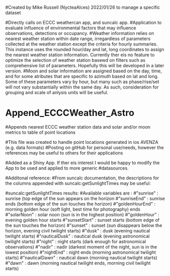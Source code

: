 #Created by Mike Russell (NycteaAlces) 2022/01/26 to manage a specific dataset

#Directly calls on ECCC weathercan app, and suncalc app.
#Application to evaluate influence of environmental factors that may influence observations, detections or occupancy.
#Weather information relies on nearest weather station within date range, irregardless of parameters collected at the weather station except the criteria for hourly summaries. This instance uses the rounded hour/day and lat, long coordinates to assign the nearest weather station information. Currently ther eis no feature to optimize the selection of weather station basewd on filters such as comprehensive list of parameters. Hopefully this will be developed in a later version.
#Moon and solar information are assigned based on the day, time, and for some atributes that are specific to azimuth based on lat and long. Some of these parameters vary by hour, but many such as phase/rise/set will not vary substantially within the same day. As such, consideration for grouping and scale of anlysis units will be useful.

# Append_ECCCWeather_Astro
#Appends nearest ECCC weather station data and solar and/or moon metrics to table of point locations


#This file was created to handle point locations generated in ios AVENZA (e.g. data formats)
#Posting on gitHub for personal use/needs, however the references may be useful to others for their applications

#Added as a Shiny App. If ther eis interest I would be happy to modify the App to be used and applied to more generic 
#datasources.


#Additonal reference:
#From suncalc documentation, the descriptions for the columns appended with suncalc:getSunlightTimes may be useful:

#suncalc:getSunlightTimes results:
#Available variables are :
#"sunrise" : sunrise (top edge of the sun appears on the horizon
#"sunriseEnd" : sunrise ends (bottom edge of the sun touches the horizon)
#"goldenHourEnd" : morning golden hour (soft light, best time for photography) ends
#"solarNoon" : solar noon (sun is in the highest position)
#"goldenHour" : evening golden hour starts
#"sunsetStart" : sunset starts (bottom edge of the sun touches the horizon)
#"sunset" : sunset (sun disappears below the horizon, evening civil twilight starts)
#"dusk" : dusk (evening nautical twilight starts)
#"nauticalDusk" : nautical dusk (evening astronomical twilight starts)
#"night" : night starts (dark enough for astronomical observations)
#"nadir" : nadir (darkest moment of the night, sun is in the lowest position)
#"nightEnd" : night ends (morning astronomical twilight starts)
#"nauticalDawn" : nautical dawn (morning nautical twilight starts) 
#"dawn" : dawn (morning nautical twilight ends, morning civil twilight starts)
